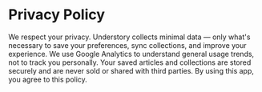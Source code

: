# Privacy Policy
We respect your privacy. Understory collects minimal data — only what's necessary to save your preferences, sync collections, and improve your experience.
We use Google Analytics to understand general usage trends, not to track you personally. Your saved articles and collections are stored securely
and are never sold or shared with third parties. By using this app, you agree to this policy.
